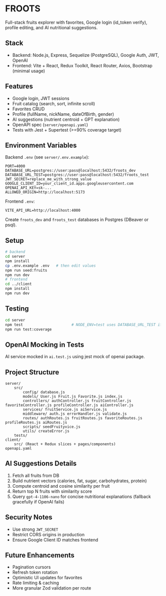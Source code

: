 # FROOTS

Full-stack fruits explorer with favorites, Google login (id_token verify), profile editing, and AI nutritional suggestions.

## Stack
- Backend: Node.js, Express, Sequelize (PostgreSQL), Google Auth, JWT, OpenAI
- Frontend: Vite + React, Redux Toolkit, React Router, Axios, Bootstrap (minimal usage)

## Features
- Google login, JWT sessions
- Fruit catalog (search, sort, infinite scroll)
- Favorites CRUD
- Profile (fullName, nickName, dateOfBirth, gender)
- AI suggestions (nutrient centroid + GPT explanation)
- OpenAPI spec (`server/openapi.yaml`)
- Tests with Jest + Supertest (>=90% coverage target)

## Environment Variables
Backend `.env` (see `server/.env.example`):
```
PORT=4000
DATABASE_URL=postgres://user:pass@localhost:5432/froots_dev
DATABASE_URL_TEST=postgres://user:pass@localhost:5432/froots_test
JWT_SECRET=replace_me_with_strong_value
GOOGLE_CLIENT_ID=your_client_id.apps.googleusercontent.com
OPENAI_API_KEY=sk-...
ALLOWED_ORIGIN=http://localhost:5173
```
Frontend `.env`:
```
VITE_API_URL=http://localhost:4000
```
Create `froots_dev` and `froots_test` databases in Postgres (DBeaver or psql).

## Setup
```bash
# backend
cd server
npm install
cp .env.example .env   # then edit values
npm run seed:fruits
npm run dev
# frontend
cd ../client
npm install
npm run dev
```

## Testing
```bash
cd server
npm test                      # NODE_ENV=test uses DATABASE_URL_TEST if set
npm run test:coverage
```

## OpenAI Mocking in Tests
AI service mocked in `ai.test.js` using jest mock of openai package.

## Project Structure
```
server/
	src/
		config/ database.js
		models/ User.js Fruit.js Favorite.js index.js
		controllers/ authController.js fruitController.js favoriteController.js profileController.js aiController.js
		services/ fruitService.js aiService.js
		middleware/ auth.js errorHandler.js validate.js
		routes/ authRoutes.js fruitRoutes.js favoriteRoutes.js profileRoutes.js aiRoutes.js
		scripts/ seedFruityvice.js
		utils/ createError.js
	tests/
client/
	src/ (React + Redux slices + pages/components)
openapi.yaml
```

## AI Suggestions Details
1. Fetch all fruits from DB
2. Build nutrient vectors (calories, fat, sugar, carbohydrates, protein)
3. Compute centroid and cosine similarity per fruit
4. Return top N fruits with similarity score
5. Query `gpt-4-1106-nano` for concise nutritional explanations (fallback gracefully if OpenAI fails)

## Security Notes
- Use strong `JWT_SECRET`
- Restrict CORS origins in production
- Ensure Google Client ID matches frontend

## Future Enhancements
- Pagination cursors
- Refresh token rotation
- Optimistic UI updates for favorites
- Rate limiting & caching
- More granular Zod validation per route

